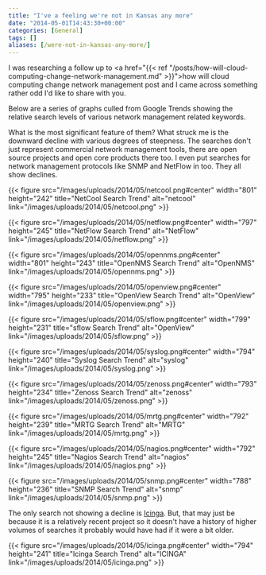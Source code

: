 ```yaml
---
title: "I've a feeling we're not in Kansas any more"
date: "2014-05-01T14:43:30+00:00"
categories: [General]
tags: []
aliases: [/were-not-in-kansas-any-more/]
---
```


I was researching a follow up to <a href="{{< ref "/posts/how-will-cloud-computing-change-network-management.md" >}}">how will cloud computing change network management</a> post and I came across something rather odd I'd like to share with you.

Below are a series of graphs culled from Google Trends showing the relative search levels of various network management related keywords.

What is the most significant feature of them? What struck me is the downward decline with various degrees of steepness. The searches don't just represent commercial network management tools, there are open source projects and open core products there too. I even put searches for network management protocols like SNMP and NetFlow in too. They all show declines.

{{< figure src="/images/uploads/2014/05/netcool.png#center" width="801" height="242" title="NetCool Search Trend" alt="netcool" link="/images/uploads/2014/05/netcool.png" >}}

{{< figure src="/images/uploads/2014/05/netflow.png#center" width="797" height="245" title="NetFlow Search Trend" alt="NetFlow" link="/images/uploads/2014/05/netflow.png" >}}

{{< figure src="/images/uploads/2014/05/opennms.png#center" width="801" height="243" title="OpenNMS Search Trend" alt="OpenNMS" link="/images/uploads/2014/05/opennms.png" >}}

{{< figure src="/images/uploads/2014/05/openview.png#center" width="795" height="233" title="OpenView Search Trend" alt="OpenView" link="/images/uploads/2014/05/openview.png" >}}

{{< figure src="/images/uploads/2014/05/sflow.png#center" width="799" height="231" title="sflow Search Trend" alt="OpenView" link="/images/uploads/2014/05/sflow.png" >}}

{{< figure src="/images/uploads/2014/05/syslog.png#center" width="794" height="240" title="Syslog Search Trend" alt="syslog" link="/images/uploads/2014/05/syslog.png" >}}

{{< figure src="/images/uploads/2014/05/zenoss.png#center" width="793" height="234" title="Zenoss Search Trend" alt="zenoss" link="/images/uploads/2014/05/zenoss.png" >}}

{{< figure src="/images/uploads/2014/05/mrtg.png#center" width="792" height="239" title="MRTG Search Trend" alt="MRTG" link="/images/uploads/2014/05/mrtg.png" >}}

{{< figure src="/images/uploads/2014/05/nagios.png#center" width="792" height="245" title="Nagios Search Trend" alt="nagios" link="/images/uploads/2014/05/nagios.png" >}}

{{< figure src="/images/uploads/2014/05/snmp.png#center" width="788" height="236" title="SNMP Search Trend" alt="snmp" link="/images/uploads/2014/05/snmp.png" >}}

The only search not showing a decline is <a href="http://www.icinga.org/">Icinga</a>. But, that may just be because it is a relatively recent project so it doesn't have a history of higher volumes of searches it probably would have had if it were a bit older.

{{< figure src="/images/uploads/2014/05/icinga.png#center" width="794" height="241" title="Icinga Search Trend" alt="ICINGA" link="/images/uploads/2014/05/icinga.png" >}}
